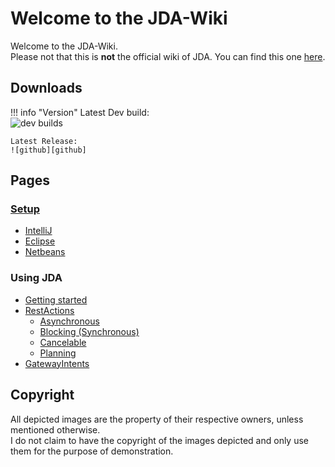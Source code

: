 [wiki]: https://github.com/DV8FromTheWorld/JDA/wiki
[dev builds]: https://img.shields.io/bintray/v/dv8fromtheworld/maven/JDA?label=Bintray
[github]: https://img.shields.io/github/v/release/dv8fromtheworld/JDA?label=GitHub%20Release

# Welcome to the JDA-Wiki
Welcome to the JDA-Wiki.  
Please not that this is **not** the official wiki of JDA. You can find this one [here][wiki].

## Downloads

!!! info "Version"
    Latest Dev build:  
    ![dev builds][dev builds]
    
    Latest Release:  
    ![github][github]

## Pages

### [Setup](/setup/index.md)
- [IntelliJ](setup/intellij.md)
- [Eclipse](setup/eclipse.md)
- [Netbeans](setup/netbeans.md)

### Using JDA
- [Getting started](usage/index.md)
- [RestActions](usage/restaction.md)
    - [Asynchronous](usage/restaction.md#asynchronous)
	- [Blocking (Synchronous)](usage/restaction.md#blocking)
	- [Cancelable](usage/restaction.md#cancelable)
	- [Planning](usage/restaction.md#xafter)
- [GatewayIntents](usage/gatewayintents.md)

## Copyright
All depicted images are the property of their respective owners, unless mentioned otherwise.  
I do not claim to have the copyright of the images depicted and only use them for the purpose of demonstration.
